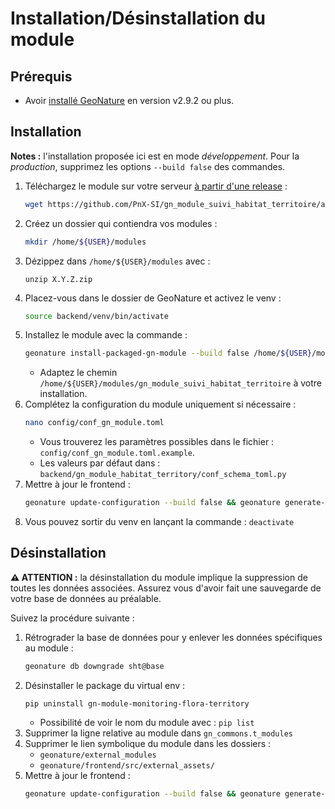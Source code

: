 # Installation/Désinstallation du module

## Prérequis

- Avoir [installé GeoNature](https://github.com/PnX-SI/GeoNature) en version v2.9.2 ou plus.

## Installation

**Notes :** l'installation proposée ici est en mode *développement*. Pour la *production*, supprimez les options `--build false` des commandes.

1. Téléchargez le module sur votre serveur [à partir d'une release](https://github.com/PnX-SI/gn_module_suivi_habitat_territoire/releases) :
    ```bash
    wget https://github.com/PnX-SI/gn_module_suivi_habitat_territoire/archive/X.Y.Z.zip
    ```
2. Créez un dossier qui contiendra vos modules :
    ```bash
    mkdir /home/${USER}/modules
    ```
3. Dézippez dans `/home/${USER}/modules` avec :
    ```
    unzip X.Y.Z.zip
    ```
4. Placez-vous dans le dossier de GeoNature et activez le venv :
    ```bash
    source backend/venv/bin/activate
    ```
5. Installez le module avec la commande :
    ```bash
    geonature install-packaged-gn-module --build false /home/${USER}/modules/gn_module_suivi_habitat_territoire SHT
    ```
    - Adaptez le chemin `/home/${USER}/modules/gn_module_suivi_habitat_territoire` à votre installation.
6. Complétez la configuration du module uniquement si nécessaire :
    ```bash
    nano config/conf_gn_module.toml
    ```
    - Vous trouverez les paramètres possibles dans le fichier : `config/conf_gn_module.toml.example`.
    - Les valeurs par défaut dans : `backend/gn_module_habitat_territory/conf_schema_toml.py`
7. Mettre à jour le frontend :
    ```bash
    geonature update-configuration --build false && geonature generate-frontend-tsconfig && geonature generate-frontend-tsconfig-app && geonature generate-frontend-modules-route
    ```
8. Vous pouvez sortir du venv en lançant la commande : `deactivate`


## Désinstallation

**⚠️ ATTENTION :** la désinstallation du module implique la suppression de toutes les données associées. Assurez vous d'avoir fait une sauvegarde de votre base de données au préalable.

Suivez la procédure suivante :
1. Rétrograder la base de données pour y enlever les données spécifiques au module :
    ```bash
    geonature db downgrade sht@base
    ```
1. Désinstaller le package du virtual env :
    ```
    pip uninstall gn-module-monitoring-flora-territory
    ```
    - Possibilité de voir le nom du module avec : `pip list`
1. Supprimer la ligne relative au module dans `gn_commons.t_modules`
1. Supprimer le lien symbolique du module dans les dossiers :
    - `geonature/external_modules`
    - `geonature/frontend/src/external_assets/`
1. Mettre à jour le frontend :
    ```bash
    geonature update-configuration --build false && geonature generate-frontend-tsconfig && geonature generate-frontend-tsconfig-app && geonature generate-frontend-modules-route
    ```
